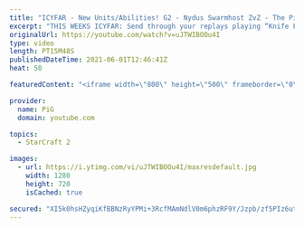 ```yaml
---
title: "ICYFAR - New Units/Abilities! G2 - Nydus Swarmhost ZvZ - The PiG Daily #96"
excerpt: "THIS WEEKS ICYFAR: Send through your replays playing “Knife Fight in a Phone Booth - You can't go above 40 workers ever”. The more back and forth or creative the better! Send submissions to eonblu95@gmail.com as attachment AND only ICYFAR as title! Lastest submission until the second daily of the week."
originalUrl: https://youtube.com/watch?v=uJTWIBOOu4I
type: video
length: PT15M48S
publishedDateTime: 2021-06-01T12:46:41Z
heat: 50

featuredContent: "<iframe width=\"800\" height=\"500\" frameborder=\"0\" src=\"https://www.youtube.com/embed/uJTWIBOOu4I\" allow=\"accelerometer; autoplay; encrypted-media; gyroscope; picture-in-picture\" allowfullscreen></iframe>"

provider:
  name: PiG
  domain: youtube.com

topics:
  - StarCraft 2

images:
  - url: https://i.ytimg.com/vi/uJTWIBOOu4I/maxresdefault.jpg
    width: 1280
    height: 720
    isCached: true

secured: "XI5k0hsHZyqiKfBBNzRyYPMi+3RcfMAmNdlV0m6phzRF9Y/Jzpb/zf5PIz6utLv0Pcz0nnunWD+rzRFoIawkLzGw/NKF/Ke1sY+R9lq4vI+Yq5yPiYeg87xGwrwOZE7aMeWrknYDz9om9PmL8xdgJFKoZGT2V+AX0ZTkRnwE6EXHPnyrl8dxXjpJWH9y13SIYCM4OHkkV6Z1nGBaZmEMw0ANApJI7BJ/kbSIeWNY7rLZjOAvyDUaHuTDJVhRjRFGGSJvkUH35Nd1QNYgZMTu4iHSqsKM60WF5fXbcfH8DdtGS+z6ji8cMCw8F/ItNcjPSWUFioe7R82ilITv2XzhHK9aPDEEOfrczZUUzlko13Qde1oWzUiVXH3vJHIgHTiLc5bk728IjLmWD6vTLv5s/ApWgqffKW9RfTZ9zILZNks=;nJtmeI01uWhny8H3ThEVbg=="
---
```


